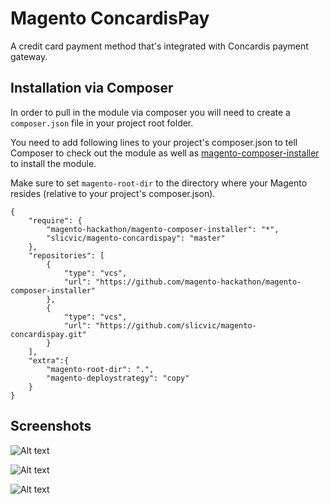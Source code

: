 # Magento ConcardisPay
A credit card payment method that's integrated with Concardis payment gateway.

## Installation via Composer
In order to pull in the module via composer you will need to create a `composer.json` file in your project root folder.

You need to add following lines to your project's composer.json to tell Composer to check out the module as well as [magento-composer-installer](https://github.com/Cotya/magento-composer-installer) to install the module.

Make sure to set `magento-root-dir` to the directory where your Magento resides (relative to your project's composer.json).
```
{
    "require": {
        "magento-hackathon/magento-composer-installer": "*",
        "slicvic/magento-concardispay": "master"
    },
    "repositories": [
        {
            "type": "vcs",
            "url": "https://github.com/magento-hackathon/magento-composer-installer"
        },
        {
            "type": "vcs",
            "url": "https://github.com/slicvic/magento-concardispay.git"
        }
    ],
    "extra":{
        "magento-root-dir": ".",
        "magento-deploystrategy": "copy"
    }
}
```

## Screenshots

![Alt text](https://user-images.githubusercontent.com/4705073/33864803-81b05fda-debc-11e7-8488-93665f3b9c06.png)

![Alt text](https://user-images.githubusercontent.com/4705073/33864802-819d534a-debc-11e7-8348-afed43033ae2.png)

![Alt text](https://user-images.githubusercontent.com/4705073/33864858-be09eadc-debc-11e7-91a7-1bfa97ce0225.png)
